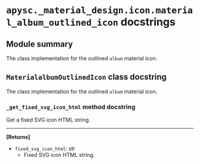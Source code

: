 # `apysc._material_design.icon.material_album_outlined_icon` docstrings

## Module summary

The class implementation for the outlined `album` material icon.

## `MaterialalbumOutlinedIcon` class docstring

The class implementation for the outlined `album` material icon.

### `_get_fixed_svg_icon_html` method docstring

Get a fixed SVG icon HTML string.<hr>

**[Returns]**

- `fixed_svg_icon_html`: str
  - Fixed SVG icon HTML string.